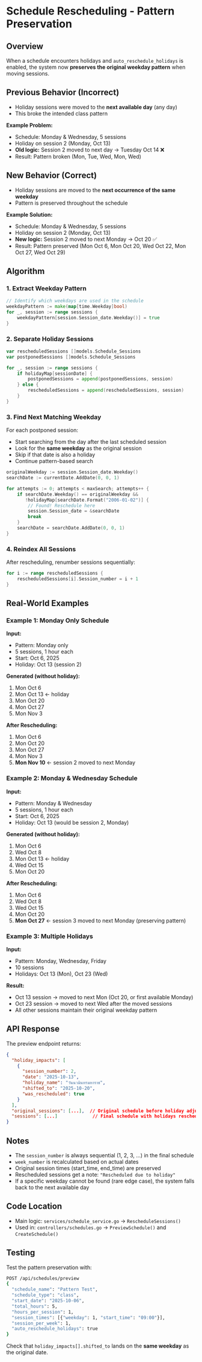# Schedule Rescheduling - Pattern Preservation

## Overview
When a schedule encounters holidays and `auto_reschedule_holidays` is enabled, the system now **preserves the original weekday pattern** when moving sessions.

## Previous Behavior (Incorrect)
- Holiday sessions were moved to the **next available day** (any day)
- This broke the intended class pattern

**Example Problem:**
- Schedule: Monday & Wednesday, 5 sessions
- Holiday on session 2 (Monday, Oct 13)
- **Old logic:** Session 2 moved to next day → Tuesday Oct 14 ❌
- Result: Pattern broken (Mon, Tue, Wed, Mon, Wed)

## New Behavior (Correct)
- Holiday sessions are moved to the **next occurrence of the same weekday**
- Pattern is preserved throughout the schedule

**Example Solution:**
- Schedule: Monday & Wednesday, 5 sessions  
- Holiday on session 2 (Monday, Oct 13)
- **New logic:** Session 2 moved to next Monday → Oct 20 ✅
- Result: Pattern preserved (Mon Oct 6, Mon Oct 20, Wed Oct 22, Mon Oct 27, Wed Oct 29)

## Algorithm

### 1. Extract Weekday Pattern
```go
// Identify which weekdays are used in the schedule
weekdayPattern := make(map[time.Weekday]bool)
for _, session := range sessions {
    weekdayPattern[session.Session_date.Weekday()] = true
}
```

### 2. Separate Holiday Sessions
```go
var rescheduledSessions []models.Schedule_Sessions
var postponedSessions []models.Schedule_Sessions

for _, session := range sessions {
    if holidayMap[sessionDate] {
        postponedSessions = append(postponedSessions, session)
    } else {
        rescheduledSessions = append(rescheduledSessions, session)
    }
}
```

### 3. Find Next Matching Weekday
For each postponed session:
- Start searching from the day after the last scheduled session
- Look for the **same weekday** as the original session
- Skip if that date is also a holiday
- Continue pattern-based search

```go
originalWeekday := session.Session_date.Weekday()
searchDate := currentDate.AddDate(0, 0, 1)

for attempts := 0; attempts < maxSearch; attempts++ {
    if searchDate.Weekday() == originalWeekday && 
       !holidayMap[searchDate.Format("2006-01-02")] {
        // Found! Reschedule here
        session.Session_date = &searchDate
        break
    }
    searchDate = searchDate.AddDate(0, 0, 1)
}
```

### 4. Reindex All Sessions
After rescheduling, renumber sessions sequentially:
```go
for i := range rescheduledSessions {
    rescheduledSessions[i].Session_number = i + 1
}
```

## Real-World Examples

### Example 1: Monday Only Schedule
**Input:**
- Pattern: Monday only
- 5 sessions, 1 hour each
- Start: Oct 6, 2025
- Holiday: Oct 13 (session 2)

**Generated (without holiday):**
1. Mon Oct 6
2. Mon Oct 13 ← holiday
3. Mon Oct 20
4. Mon Oct 27
5. Mon Nov 3

**After Rescheduling:**
1. Mon Oct 6
2. Mon Oct 20
3. Mon Oct 27
4. Mon Nov 3
5. **Mon Nov 10** ← session 2 moved to next Monday

### Example 2: Monday & Wednesday Schedule
**Input:**
- Pattern: Monday & Wednesday
- 5 sessions, 1 hour each
- Start: Oct 6, 2025
- Holiday: Oct 13 (would be session 2, Monday)

**Generated (without holiday):**
1. Mon Oct 6
2. Wed Oct 8
3. Mon Oct 13 ← holiday
4. Wed Oct 15
5. Mon Oct 20

**After Rescheduling:**
1. Mon Oct 6
2. Wed Oct 8
3. Wed Oct 15
4. Mon Oct 20
5. **Mon Oct 27** ← session 3 moved to next Monday (preserving pattern)

### Example 3: Multiple Holidays
**Input:**
- Pattern: Monday, Wednesday, Friday
- 10 sessions
- Holidays: Oct 13 (Mon), Oct 23 (Wed)

**Result:**
- Oct 13 session → moved to next Mon (Oct 20, or first available Monday)
- Oct 23 session → moved to next Wed after the moved sessions
- All other sessions maintain their original weekday pattern

## API Response

The preview endpoint returns:

```json
{
  "holiday_impacts": [
    {
      "session_number": 2,
      "date": "2025-10-13",
      "holiday_name": "วันนวมินทรมหาราช",
      "shifted_to": "2025-10-20",
      "was_rescheduled": true
    }
  ],
  "original_sessions": [...],  // Original schedule before holiday adjustment
  "sessions": [...]             // Final schedule with holidays rescheduled
}
```

## Notes

- The `session_number` is always sequential (1, 2, 3, ...) in the final schedule
- `week_number` is recalculated based on actual dates
- Original session times (start_time, end_time) are preserved
- Rescheduled sessions get a note: `"Rescheduled due to holiday"`
- If a specific weekday cannot be found (rare edge case), the system falls back to the next available day

## Code Location
- Main logic: `services/schedule_service.go` → `RescheduleSessions()`
- Used in: `controllers/schedules.go` → `PreviewSchedule()` and `CreateSchedule()`

## Testing
Test the pattern preservation with:
```bash
POST /api/schedules/preview
{
  "schedule_name": "Pattern Test",
  "schedule_type": "class",
  "start_date": "2025-10-06",
  "total_hours": 5,
  "hours_per_session": 1,
  "session_times": [{"weekday": 1, "start_time": "09:00"}],
  "session_per_week": 1,
  "auto_reschedule_holidays": true
}
```

Check that `holiday_impacts[].shifted_to` lands on the **same weekday** as the original date.
